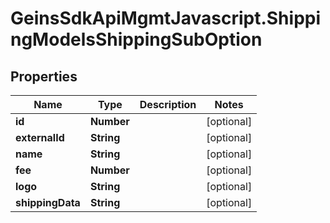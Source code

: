 # GeinsSdkApiMgmtJavascript.ShippingModelsShippingSubOption

## Properties

Name | Type | Description | Notes
------------ | ------------- | ------------- | -------------
**id** | **Number** |  | [optional] 
**externalId** | **String** |  | [optional] 
**name** | **String** |  | [optional] 
**fee** | **Number** |  | [optional] 
**logo** | **String** |  | [optional] 
**shippingData** | **String** |  | [optional] 


